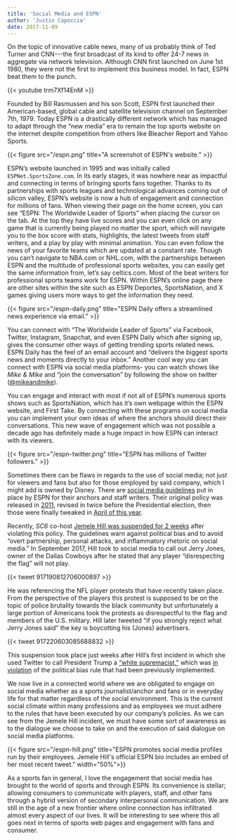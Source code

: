 ```yaml
---
title: 'Social Media and ESPN'
author: 'Justin Capoccia'
date: 2017-11-09
---
```


On the topic of innovative cable news, many of us probably think of
Ted Turner and CNN---the first broadcast of its kind to offer 24-7
news in aggregate via network television. Although CNN first launched
on June 1st 1980, they were not the first to implement this business
model. In fact, ESPN beat them to the punch.

{{< youtube trm7Xf14EnM >}}

Founded by Bill Rasmussen and his son Scott, ESPN first launched their
American-based, global cable and satellite television channel on
September 7th, 1979. Today ESPN is a drastically different network
which has managed to adapt through the “new media” era to remain the
top sports website on the internet despite competition from others
like Bleacher Report and Yahoo Sports.

{{< figure src="/espn.png" title="A screenshot of ESPN's website." >}}

ESPN’s website launched in 1995 and was initially called
`ESPNet.SportsZone.com`. In its early stages, it was nowhere near as
impactful and connecting in terms of bringing sports fans
together. Thanks to its partnerships with sports leagues and
technological advances coming out of silicon valley, ESPN’s website is
now a hub of engagement and connection for millions of fans. When
viewing their page on the home screen, you can see “ESPN: The
Worldwide Leader of Sports” when placing the cursor on the tab. At the
top they have live scores and you can even click on any game that is
currently being played no matter the sport, which will navigate you to
the box score with stats, highlights, the latest tweets from staff
writers, and a play by play with minimal animation. You can even
follow the news of your favorite teams which are updated at a constant
rate. Though you can’t navigate to NBA.com or NHL.com, with the
partnerships between ESPN and the multitude of professional sports
websites, you can easily get the same information from, let’s say
celtics.com. Most of the beat writers for professional sports teams
work for ESPN. Within ESPN’s online page there are other sites within
the site such as ESPN Deportes, SportsNation, and X games giving users
more ways to get the information they need.

{{< figure src="/espn-daily.png" title="ESPN Daily offers a streamlined news experience via email." >}}

You can connect with “The Worldwide Leader of Sports” via Facebook,
Twitter, Instagram, Snapchat, and even ESPN Daily which after signing
up, gives the consumer other ways of getting trending sports related
news. ESPN Daily has the feel of an email account and “delivers the
biggest sports news and moments directly to your inbox.” Another cool
way you can connect with ESPN via social media platforms- you can
watch shows like *Mike & Mike* and “join the conversation” by following
the show on twitter ([@mikeandmike](https://twitter.com/mikeandmike)).

You can engage and interact with most if not all of ESPN’s numerous
sports shows such as SportsNation, which has it’s own webpage within
the ESPN website, and First Take. By connecting with these programs on
social media you can implement your own ideas of where the anchors
should direct their conversations. This new wave of engagement which
was not possible a decade ago has definitely made a huge impact in how
ESPN can interact with its viewers.

{{< figure src="/espn-twitter.png" title="ESPN has millions of Twitter followers." >}}

Sometimes there can be flaws in regards to the use of social media;
not just for viewers and fans but also for those employed by said
company, which I might add is owned by Disney. There are [social media
guidelines](https://www.espnfrontrow.com/wp-content/uploads/2017/11/NOV-2-RECEIVED-UPDATED-SOCIAL-MEDIA-GUIDELINES-10.221.pdf) put in place by ESPN for their anchors and staff
writers. Their original policy was released in [2011](http://www.espnfrontrow.com/wp-content/uploads/2011/08/social-networking-v2-2011.pdf), revised in twice before the Presidential election, then those were
finally tweaked in [April of this year](http://www.espn.com/blog/ombudsman/post/_/id/816/new-espn-guidelines-recognize-connection-between-sports-politics).

Recently, *SC6* co-host [Jemele Hill was suspended for 2 weeks](https://www.nytimes.com/2017/10/09/sports/football/jemele-hill-suspended-espn.html) after
violating this policy. The guidelines warn against political bias and
to avoid “overt partnership, personal attacks, and inflammatory
rhetoric on social media.” In September 2017, Hill took to social
media to call out Jerry Jones, owner of the Dallas Cowboys after he
stated that any player “disrespecting the flag” will not
play. 

{{< tweet 917190812706000897 >}}

He was referencing the NFL player protests that have recently
taken place. From the perspective of the players this protest is
supposed to be on the topic of police brutality towards the black
community but unfortunately a large portion of Americans took the
protests as disrespectful to the flag and members of the
U.S. military. Hill later tweeted “if you strongly reject what Jerry
Jones said” the key is boycotting his (Jones) advertisers. 

{{< tweet 917220603085688832 >}}

This
suspension took place just weeks after Hill’s first incident in which
she used Twitter to call President Trump a [“white supremacist,”](https://www.washingtonpost.com/blogs/erik-wemple/wp/2017/09/15/espns-jemele-hill-stands-by-her-statement-that-trump-is-a-white-supremacist/) which
was [in violation](https://twitter.com/ESPNPR/status/907683111693164545) of the political bias rule that had been previously
implemented.

We now live in a connected world where we are obligated to engage on
social media whether as a sports journalist/anchor and fans or in
everyday life for that matter regardless of the social
environment. This is the current social climate within many
professions and as employees we must adhere to the rules that have
been executed by our company’s policies. As we can see from the Jemele
Hill incident, we must have some sort of awareness as to the dialogue
we choose to take on and the execution of said dialogue on social
media platforms.

{{< figure src="/espn-hill.png" title="ESPN promotes social media profiles run by their employees. Jemele Hill's official ESPN bio includes an embed of her most recent tweet." width="50%">}}

As a sports fan in general, I love the engagement that social media
has brought to the world of sports and through ESPN. Its convenience
is stellar; allowing consumers to communicate with players, staff, and
other fans through a hybrid version of secondary interpersonal
communication. We are still in the age of a new frontier where online
connection has infiltrated almost every aspect of our lives. It will
be interesting to see where this all goes next in terms of sports web
pages and engagement with fans and consumer.
